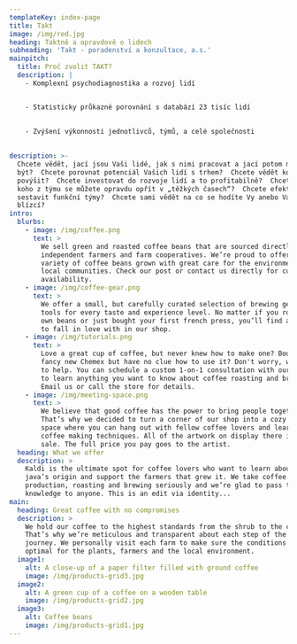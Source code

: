 ```yaml
---
templateKey: index-page
title: Takt
image: /img/red.jpg
heading: Taktně a opravdově o lidech
subheading: 'Takt - poradenství a konzultace, a.s.'
mainpitch:
  title: Proč zvolit TAKT?
  description: |
    - Komplexní psychodiagnostika a rozvoj lidí


    - Statisticky průkazné porovnání s databází 23 tisíc lidí

  
    - Zvýšení výkonnosti jednotlivců, týmů, a celé společnosti
    
    
description: >-
  Chcete vědět, jací jsou Vaši lidé, jak s nimi pracovat a jací potom mohou
  být?  Chcete porovnat potenciál Vašich lidí s trhem?  Chcete vědět koho
  povýšit?  Chcete investovat do rozvoje lidí a to profitabilně?  Chcete vědět o
  koho z týmu se můžete opravdu opřít v „těžkých časech“?  Chcete efektivně
  sestavit funkční týmy?  Chcete sami vědět na co se hodíte Vy anebo Vaši
  blízcí?
intro:
  blurbs:
    - image: /img/coffee.png
      text: >
        We sell green and roasted coffee beans that are sourced directly from
        independent farmers and farm cooperatives. We’re proud to offer a
        variety of coffee beans grown with great care for the environment and
        local communities. Check our post or contact us directly for current
        availability.
    - image: /img/coffee-gear.png
      text: >
        We offer a small, but carefully curated selection of brewing gear and
        tools for every taste and experience level. No matter if you roast your
        own beans or just bought your first french press, you’ll find a gadget
        to fall in love with in our shop.
    - image: /img/tutorials.png
      text: >
        Love a great cup of coffee, but never knew how to make one? Bought a
        fancy new Chemex but have no clue how to use it? Don't worry, we’re here
        to help. You can schedule a custom 1-on-1 consultation with our baristas
        to learn anything you want to know about coffee roasting and brewing.
        Email us or call the store for details.
    - image: /img/meeting-space.png
      text: >
        We believe that good coffee has the power to bring people together.
        That’s why we decided to turn a corner of our shop into a cozy meeting
        space where you can hang out with fellow coffee lovers and learn about
        coffee making techniques. All of the artwork on display there is for
        sale. The full price you pay goes to the artist.
  heading: What we offer
  description: >
    Kaldi is the ultimate spot for coffee lovers who want to learn about their
    java’s origin and support the farmers that grew it. We take coffee
    production, roasting and brewing seriously and we’re glad to pass that
    knowledge to anyone. This is an edit via identity...
main:
  heading: Great coffee with no compromises
  description: >
    We hold our coffee to the highest standards from the shrub to the cup.
    That’s why we’re meticulous and transparent about each step of the coffee’s
    journey. We personally visit each farm to make sure the conditions are
    optimal for the plants, farmers and the local environment.
  image1:
    alt: A close-up of a paper filter filled with ground coffee
    image: /img/products-grid3.jpg
  image2:
    alt: A green cup of a coffee on a wooden table
    image: /img/products-grid2.jpg
  image3:
    alt: Coffee beans
    image: /img/products-grid1.jpg
---
```


